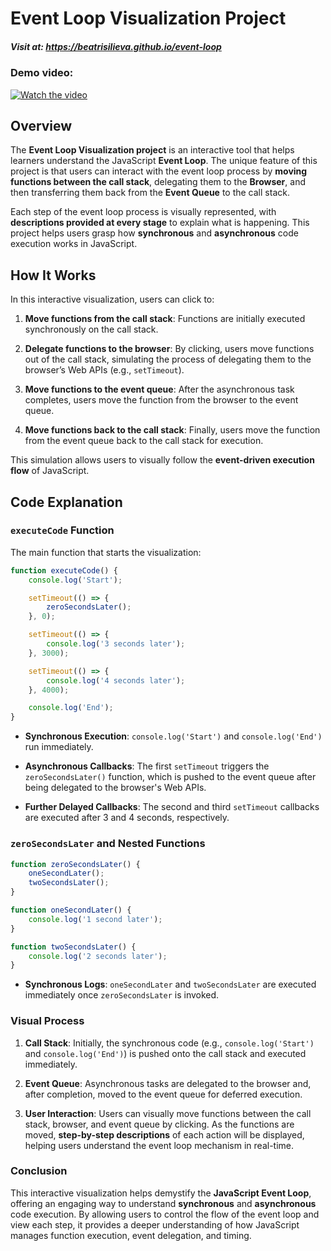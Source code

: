 # Event Loop Visualization Project

##### Visit at: https://beatrisilieva.github.io/event-loop

### Demo video:
[![Watch the video](https://img.youtube.com/vi/LX0Mky7DvFc/maxresdefault.jpg)](https://www.youtube.com/watch?v=LX0Mky7DvFc)

## Overview

The **Event Loop Visualization project** is an interactive tool that helps learners understand the JavaScript **Event Loop**. The unique feature of this project is that users can interact with the event loop process by **moving functions between the call stack**, delegating them to the **Browser**, and then transferring them back from the **Event Queue** to the call stack.

Each step of the event loop process is visually represented, with **descriptions provided at every stage** to explain what is happening. This project helps users grasp how **synchronous** and **asynchronous** code execution works in JavaScript.

## How It Works

In this interactive visualization, users can click to:

1. **Move functions from the call stack**: Functions are initially executed synchronously on the call stack.

2. **Delegate functions to the browser**: By clicking, users move functions out of the call stack, simulating the process of delegating them to the browser’s Web APIs (e.g., `setTimeout`).

3. **Move functions to the event queue**: After the asynchronous task completes, users move the function from the browser to the event queue.

4. **Move functions back to the call stack**: Finally, users move the function from the event queue back to the call stack for execution.

This simulation allows users to visually follow the **event-driven execution flow** of JavaScript.

## Code Explanation

### `executeCode` Function

The main function that starts the visualization:

```javascript
function executeCode() {
    console.log('Start');

    setTimeout(() => {
        zeroSecondsLater();
    }, 0);

    setTimeout(() => {
        console.log('3 seconds later');
    }, 3000);

    setTimeout(() => {
        console.log('4 seconds later');
    }, 4000);

    console.log('End');
}
```

-   **Synchronous Execution**: `console.log('Start')` and `console.log('End')` run immediately.

-   **Asynchronous Callbacks**: The first `setTimeout` triggers the `zeroSecondsLater()` function, which is pushed to the event queue after being delegated to the browser's Web APIs.

-   **Further Delayed Callbacks**: The second and third `setTimeout` callbacks are executed after 3 and 4 seconds, respectively.

### `zeroSecondsLater` and Nested Functions

```javascript
function zeroSecondsLater() {
    oneSecondLater();
    twoSecondsLater();
}

function oneSecondLater() {
    console.log('1 second later');
}

function twoSecondsLater() {
    console.log('2 seconds later');
}
```

-   **Synchronous Logs**: `oneSecondLater` and `twoSecondsLater` are executed immediately once `zeroSecondsLater` is invoked.

### Visual Process

1. **Call Stack**: Initially, the synchronous code (e.g., `console.log('Start')` and `console.log('End')`) is pushed onto the call stack and executed immediately.

2. **Event Queue**: Asynchronous tasks are delegated to the browser and, after completion, moved to the event queue for deferred execution.

3. **User Interaction**: Users can visually move functions between the call stack, browser, and event queue by clicking. As the functions are moved, **step-by-step descriptions** of each action will be displayed, helping users understand the event loop mechanism in real-time.

### Conclusion

This interactive visualization helps demystify the **JavaScript Event Loop**, offering an engaging way to understand **synchronous** and **asynchronous** code execution. By allowing users to control the flow of the event loop and view each step, it provides a deeper understanding of how JavaScript manages function execution, event delegation, and timing.
